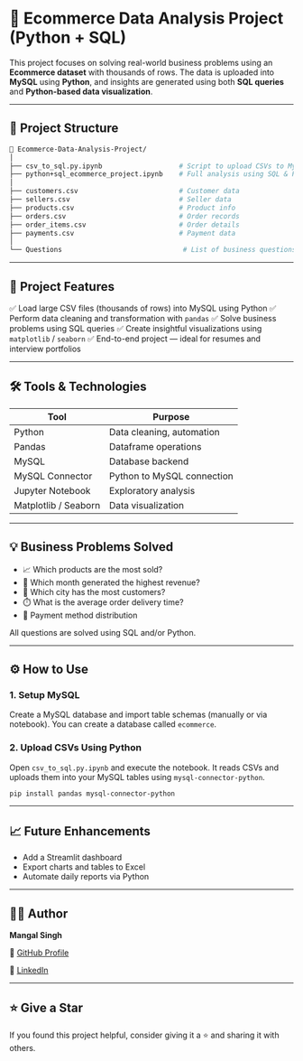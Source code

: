 # 🛒 Ecommerce Data Analysis Project (Python + SQL)

This project focuses on solving real-world business problems using an **Ecommerce dataset** with thousands of rows. The data is uploaded into **MySQL** using **Python**, and insights are generated using both **SQL queries** and **Python-based data visualization**.

---

## 📂 Project Structure

```bash
📁 Ecommerce-Data-Analysis-Project/
│
├── csv_to_sql.py.ipynb                   # Script to upload CSVs to MySQL
├── python+sql_ecommerce_project.ipynb    # Full analysis using SQL & Python
│
├── customers.csv                         # Customer data
├── sellers.csv                           # Seller data
├── products.csv                          # Product info
├── orders.csv                            # Order records
├── order_items.csv                       # Order details
├── payments.csv                          # Payment data
│
└── Questions                              # List of business questions
````

---

## 🚀 Project Features

✅ Load large CSV files (thousands of rows) into MySQL using Python
✅ Perform data cleaning and transformation with `pandas`
✅ Solve business problems using SQL queries
✅ Create insightful visualizations using `matplotlib` / `seaborn`
✅ End-to-end project — ideal for resumes and interview portfolios

---

## 🛠️ Tools & Technologies

| Tool                 | Purpose                    |
| -------------------- | -------------------------- |
| Python               | Data cleaning, automation  |
| Pandas               | Dataframe operations       |
| MySQL                | Database backend           |
| MySQL Connector      | Python to MySQL connection |
| Jupyter Notebook     | Exploratory analysis       |
| Matplotlib / Seaborn | Data visualization         |

---

## 💡 Business Problems Solved

* 📈 Which products are the most sold?
* 💸 Which month generated the highest revenue?
* 📍 Which city has the most customers?
* ⏱️ What is the average order delivery time?
* 🔄 Payment method distribution

All questions are solved using SQL and/or Python.

---

## ⚙️ How to Use

### 1. Setup MySQL

Create a MySQL database and import table schemas (manually or via notebook).
You can create a database called `ecommerce`.

### 2. Upload CSVs Using Python

Open `csv_to_sql.py.ipynb` and execute the notebook.
It reads CSVs and uploads them into your MySQL tables using `mysql-connector-python`.

```bash
pip install pandas mysql-connector-python
```


---

## 📈 Future Enhancements

* Add a Streamlit dashboard
* Export charts and tables to Excel
* Automate daily reports via Python

---

## 🙋‍♂️ Author

**Mangal Singh**

📌 [GitHub Profile](https://github.com/mangal-singh001)

📌 [LinkedIn](https://www.linkedin.com/in/mangal-singh123)

---

## ⭐ Give a Star

If you found this project helpful, consider giving it a ⭐ and sharing it with others.
